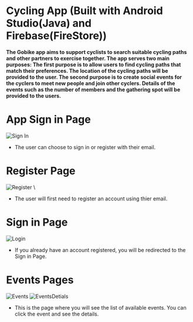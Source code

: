 # Cycling App (Built with Android Studio(Java) and Firebase(FireStore))

**The Gobike app aims to support cyclists to search suitable cycling paths and other partners to exercise together. The app serves two main purposes: The first purpose is to allow users to find cycling paths that match their preferences. The location of the cycling paths will be provided to the user. The second purpose is to create social events for the cyclers to meet new people and join other cyclers. Details of the events such as the number of members and the gathering spot will be provided to the users.**

# App Sign in Page
![Sign In](Images/Sign_In.png)
- The user can choose to sign in or register with their email.
# Register Page
![Register](Images/Register.png) 
\
- The user will first need to register an account using thier email.
# Sign in Page
![Login](Images/Login.png) 
- If you already have an account registered, you will be redirected to the Sign in Page.
# Events Pages
![Events](Images/Events_Page.png) 
![EventsDetials](Images/Event_Details1.png) 
- This is the page where you will see the list of available events. You can click the event and see the details.

